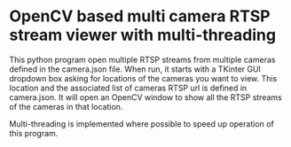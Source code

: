 # OpenCV based multi camera RTSP stream viewer with multi-threading

This python program open multiple RTSP streams from multiple cameras defined in the camera.json file. When run, it starts with a TKinter GUI dropdown box asking for locations of the cameras you want to view. This location and the associated list of cameras RTSP url is defined in camera.json. It will open an OpenCV window to show all the RTSP streams of the cameras in that location.

Multi-threading is implemented where possible to speed up operation of this program.
